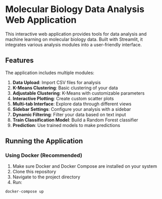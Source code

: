 # Molecular Biology Data Analysis Web Application

This interactive web application provides tools for data analysis and machine learning on molecular biology data. Built with Streamlit, it integrates various analysis modules into a user-friendly interface.

## Features

The application includes multiple modules:

1. **Data Upload**: Import CSV files for analysis
2. **K-Means Clustering**: Basic clustering of your data
3. **Adjustable Clustering**: K-Means with customizable parameters
4. **Interactive Plotting**: Create custom scatter plots
5. **Multi-tab Interface**: Explore data through different views
6. **Sidebar Settings**: Configure your analysis with a sidebar
7. **Dynamic Filtering**: Filter your data based on text input
8. **Train Classification Model**: Build a Random Forest classifier
9. **Prediction**: Use trained models to make predictions

## Running the Application

### Using Docker (Recommended)

1. Make sure Docker and Docker Compose are installed on your system
2. Clone this repository
3. Navigate to the project directory
4. Run:

```bash
docker-compose up

